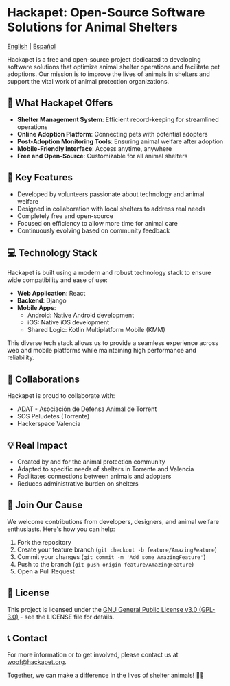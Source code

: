 # Hackapet: Open-Source Software Solutions for Animal Shelters

[English](README.md) | [Español](README.es.md)

Hackapet is a free and open-source project dedicated to developing software solutions that optimize animal shelter operations and facilitate pet adoptions. Our mission is to improve the lives of animals in shelters and support the vital work of animal protection organizations.

## 🐾 What Hackapet Offers

- **Shelter Management System**: Efficient record-keeping for streamlined operations
- **Online Adoption Platform**: Connecting pets with potential adopters
- **Post-Adoption Monitoring Tools**: Ensuring animal welfare after adoption
- **Mobile-Friendly Interface**: Access anytime, anywhere
- **Free and Open-Source**: Customizable for all animal shelters

## 🚀 Key Features

- Developed by volunteers passionate about technology and animal welfare
- Designed in collaboration with local shelters to address real needs
- Completely free and open-source
- Focused on efficiency to allow more time for animal care
- Continuously evolving based on community feedback

## 💻 Technology Stack

Hackapet is built using a modern and robust technology stack to ensure wide compatibility and ease of use:

- **Web Application**: React
- **Backend**: Django
- **Mobile Apps**: 
  - Android: Native Android development
  - iOS: Native iOS development
  - Shared Logic: Kotlin Multiplatform Mobile (KMM)

This diverse tech stack allows us to provide a seamless experience across web and mobile platforms while maintaining high performance and reliability.

## 🤝 Collaborations

Hackapet is proud to collaborate with:
- ADAT - Asociación de Defensa Animal de Torrent
- SOS Peludetes (Torrente)
- Hackerspace Valencia

## 💡 Real Impact

- Created by and for the animal protection community
- Adapted to specific needs of shelters in Torrente and Valencia
- Facilitates connections between animals and adopters
- Reduces administrative burden on shelters

## 🌟 Join Our Cause

We welcome contributions from developers, designers, and animal welfare enthusiasts. Here's how you can help:

1. Fork the repository
2. Create your feature branch (`git checkout -b feature/AmazingFeature`)
3. Commit your changes (`git commit -m 'Add some AmazingFeature'`)
4. Push to the branch (`git push origin feature/AmazingFeature`)
5. Open a Pull Request

## 📝 License

This project is licensed under the [GNU General Public License v3.0 (GPL-3.0)](LICENSE.md) - see the LICENSE file for details.

## 📞 Contact

For more information or to get involved, please contact us at [woof@hackapet.org](mailto:woof@hackapet.org).

Together, we can make a difference in the lives of shelter animals! 🐶🐱
